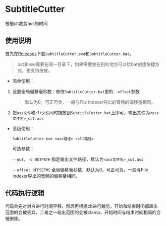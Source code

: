 # SubtitleCutter
根据clt裁剪ass的时间

## 使用说明

首先在[Releases](https://github.com/zhimengsub/SubtitleCutter/releases/latest)下载`SubtitleCutter.exe`和`SubtitleCutter.bat`。

> bat和exe需要在同一目录下，如果需要放在别的地方可以给bat创捷快捷方式，也支持拖放。

- 简单使用：

1. 设置全局偏移毫秒数：修改`SubtitleCutter.bat`里的`--offset`参数

   > 默认为0，可正可负，一般与File Indexer导出的音频的偏移量相同。

2. 把`ass文件`和`clt文件`同时拖放到`SubtitleCutter.bat`上即可，输出文件为`<ass文件名>_cut.ass`

- 高级使用：

  `SubtitleCutter.exe <ass路径> <clt路径>`

  可选参数：

  `--out, -o OUTPATH` 指定输出文件路径，默认为`<ass文件名>_cut.ass`

  `--offset OFFSETMS` 全局偏移毫秒数，默认为0，可正可负，一般与File Indexer导出的音频的偏移量相同。

## 代码执行逻辑

代码会先对对白进行时间平移，然后再根据clt进行裁剪，开始和结束时间都超出范围的会被丢弃，二者之一超出范围的会被clamp，开始时间与结束时间相同的会被删除。
